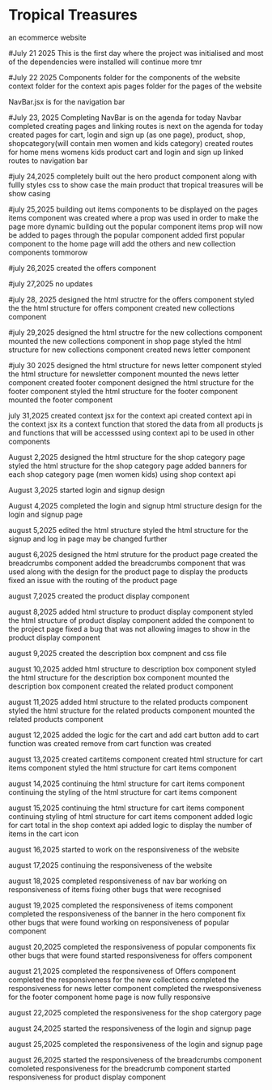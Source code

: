 # Tropical Treasures

an ecommerce website

#July 21 2025
This is the first day where the project was initialised and most of the dependencies were installed
will continue more tmr

#July 22 2025
Components folder for the components of the website
context folder for the context apis
pages folder for the pages of the website

NavBar.jsx is for the navigation bar

#July 23, 2025
Completing NavBar is on the agenda for today
Navbar completed
creating pages and linking routes is next on the agenda for today
created pages for cart, login and sign up (as one page), product, shop, shopcategory(will contain men women and kids category)
created routes for home mens womens kids product cart and login and sign up
linked routes to navigation bar

#july 24,2025
completely built out the hero product component along with fullly styles css
to show case the main product that tropical treasures will be show casing

#july 25,2025
building out items components to be displayed on the pages
items component was created where a prop was used in order to make the page more dynamic
building out the popular component
items prop will now be added to pages through the popular component
added first popular component to the home page will add the others and new collection components tommorow

#july 26,2025
created the offers component

#july 27,2025
no updates

#july 28, 2025
designed the html structre for the offers component
styled the the html structure for offers component
created new collections component

#july 29,2025
designed the html structre for the new collections component
mounted the new collections component in shop page
styled the html structure for new collections component
created news letter component

#july 30 2025
designed the html structure for news letter component
styled the html structure for newsletter component
mounted the news letter component
created footer component
designed the html structure for the footer component
styled the html structure for the footer component
mounted the footer component

july 31,2025
created context jsx for the context api
created context api in the context jsx
its a context function that stored the data from all products js and functions
that will be accesssed using context api
to be used in other components

August 2,2025
designed the html structure for the shop category page
styled the html structure for the shop category page
added banners for each shop category page (men women kids) using shop context api

August 3,2025
started login and signup design

August 4,2025
completed the login and signup html structure design for the login and signup page

august 5,2025
edited the html structure
styled the html structure for the signup and log in page may be changed further

august 6,2025
designed the html struture for the product page
created the breadcrumbs component
added the breadcrumbs component that was used along
with the design for the product page to display the products
fixed an issue with the routing of the product page

august 7,2025
created the product display component

august 8,2025
added html structure to product display component
styled the html structure of product display component
added the component to the project page
fixed a bug that was not allowing images to show in the product display component

august 9,2025
created the description box compnent and css file

august 10,2025
added html structure to description box component
styled the html structure for the description box component
mounted the description box component
created the related product component

august 11,2025
added html structure to the related products component
styled the html structure for the related products component
mounted the related products component

august 12,2025
added the logic for the cart and add cart button
add to cart function was created
remove from cart function was created

august 13,2025
created cartitems component
created html structure for cart items component
styled the html structure for cart items component

august 14,2025
continuing the html structure for cart items component
continuing the styling of the html structure for cart items component

august 15,2025
continuing the html structure for cart items component
continuing styling of html structure for cart items component
added logic for cart total in the shop context api
added logic to display the number of items in the cart icon

august 16,2025
started to work on the responsiveness of the website

august 17,2025
continuing the responsiveness of the website

august 18,2025
completed responsiveness of nav bar
working on responsiveness of items
fixing other bugs that were recognised

august 19,2025
completed the responsiveness of items component
completed the responsiveness of the banner in the hero component
fix other bugs that were found
working on responsiveness of popular component

august 20,2025
completed the responsiveness of popular components
fix other bugs that were found
started responsiveness for offers component

august 21,2025
completed the responsiveness of Offers component
completed the responsiveness for the new collections
completed the responsiveness for news letter component
completed the rwesponsiveness for the footer component
home page is now fully responsive

august 22,2025
completed the responsiveness for the shop catergory page

august 24,2025
started the responsiveness of the login and signup page

august 25,2025
completed the responsiveness of the login and signup page

august 26,2025
started the responsiveness of the breadcrumbs component
comoleted responsiveness for the breadcrumb component
started responsiveness for product display component